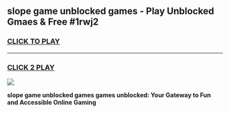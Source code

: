 
## slope game unblocked games - Play Unblocked Gmaes & Free #1rwj2
<h3>
<a href="https://news.freeplayer.one?title=slope_game_unblocked_games&ref=26F">CLICK TO PLAY</a></h3>
<hr>

<h3>
<a href="https://news.freeplayer.one?title=slope_game_unblocked_games&ref=26F">CLICK 2 PLAY</a>
  
</h3>

<a href="https://news.freeplayer.one?title=slope_game_unblocked_games&ref=26F/"><img src="https://clearcache.store/games.png"></a>


**slope game unblocked games games unblocked: Your Gateway to Fun and Accessible Online Gaming**
